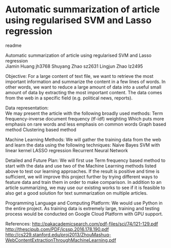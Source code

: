 #  Automatic summarization of article using regularised SVM and Lasso regression    

<snippet>
  <content><![CDATA[
# ${1:Automatic summarization of article using regularised SVM and Lasso regression}
## COMS 4772 Advanced machine learning project proposal
## Objective:
For a large content of text file, we want to retrieve the most important information and summarize the content in a few lines of words. In other words, we want to reduce a large amount of data into a useful small amount of data by extracting the most important content. The data comes from the web in a specific field (e.g. political news, reports).## Installation
## Data
BBC articles with highlights
]]></content>
  <tabTrigger>readme</tabTrigger>
  </snippet>


Automatic summarization of article using regularised SVM and Lasso regression              
Jiamin Huang  jh3768            Shuyang Zhao sz2631                Lingjun Zhao lz2495

Objective:
For a large content of text file, we want to retrieve the most important information and summarize the content in a few lines of words. In other words, we want to reduce a large amount of data into a useful small amount of data by extracting the most important content. The data comes from the web in a specific field (e.g. political news, reports). 

Data representation:		
We may present the article with the following broadly used methods:
Term frequency-inverse document frequency (tf-idf) weighting
                      Which puts more emphasis on rare words and less emphasis on common words
Graph based method
Clustering based method 
								 
Machine Learning Methods:
We will gather the training data from the web and learn the data using the following techniques:
Naive Bayes
SVM with linear kernel
LASSO regression
Recurrent Neural Network

Detailed and Future Plan:
We will first use Term frequency based method to start with the data and use two of the Machine Learning methods listed above to test our learning approaches. If the result is positive and time is sufficient, we will improve this project further by trying different ways to feature data and train them in order to make comparison. In addition to an article summarizing, we may use our existing works to see if it is feasible to also get a good solution for text summarization on multiple articles.

Programming Language and Computing Platform:
We would use Python in the entire project. As training data is extremely large, training and testing process would be conducted on Google Cloud Platform with GPU support.

References:
http://pakacademicsearch.com/pdf-files/sci/74/121-129.pdf
http://thescipub.com/PDF/jcssp.2016.178.190.pdf
http://cs229.stanford.edu/proj2013/ZhouMashuq-WebContentExtractionThroughMachineLearning.pdf
